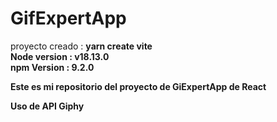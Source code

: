 # GifExpertApp
proyecto creado : <b>yarn create vite<b>
<br/>
Node version : <b>v18.13.0<b/>
<br/>
npm Version : <b>9.2.0<b/>
<br/>

<p>Este es mi repositorio del proyecto de GiExpertApp de React</p>
<p>Uso de API Giphy</p>



